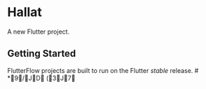 # Hallat

A new Flutter project.

## Getting Started

FlutterFlow projects are built to run on the Flutter _stable_ release.
#   *9/JD  (3J7 
 